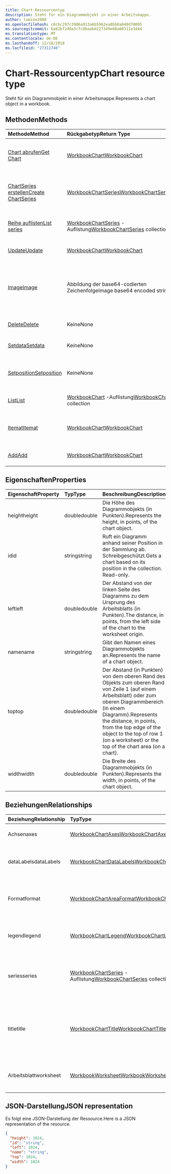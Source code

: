 ```yaml
---
title: Chart-Ressourcentyp
description: Steht für ein Diagrammobjekt in einer Arbeitsmappe.
author: lumine2008
ms.openlocfilehash: c8cbc297c3906a913a6b5962ea8bb0a048d70005
ms.sourcegitcommit: 6a82bf240a3cfc0baabd227349e08a08311e3d44
ms.translationtype: MT
ms.contentlocale: de-DE
ms.lasthandoff: 12/18/2018
ms.locfileid: "27311746"
---
```

# <a name="chart-resource-type"></a><span data-ttu-id="2be29-103">Chart-Ressourcentyp</span><span class="sxs-lookup"><span data-stu-id="2be29-103">Chart resource type</span></span>

<span data-ttu-id="2be29-104">Steht für ein Diagrammobjekt in einer Arbeitsmappe.</span><span class="sxs-lookup"><span data-stu-id="2be29-104">Represents a chart object in a workbook.</span></span>


## <a name="methods"></a><span data-ttu-id="2be29-105">Methoden</span><span class="sxs-lookup"><span data-stu-id="2be29-105">Methods</span></span>

| <span data-ttu-id="2be29-106">Methode</span><span class="sxs-lookup"><span data-stu-id="2be29-106">Method</span></span>           | <span data-ttu-id="2be29-107">Rückgabetyp</span><span class="sxs-lookup"><span data-stu-id="2be29-107">Return Type</span></span>    |<span data-ttu-id="2be29-108">Beschreibung</span><span class="sxs-lookup"><span data-stu-id="2be29-108">Description</span></span>|
|:---------------|:--------|:----------|
|[<span data-ttu-id="2be29-109">Chart abrufen</span><span class="sxs-lookup"><span data-stu-id="2be29-109">Get Chart</span></span>](../api/chart-get.md) | [<span data-ttu-id="2be29-110">WorkbookChart</span><span class="sxs-lookup"><span data-stu-id="2be29-110">WorkbookChart</span></span>](chart.md) |<span data-ttu-id="2be29-111">Dient zum Lesen der Eigenschaften und der Beziehungen des chart-Objekts.</span><span class="sxs-lookup"><span data-stu-id="2be29-111">Read properties and relationships of chart object.</span></span>|
|[<span data-ttu-id="2be29-112">ChartSeries erstellen</span><span class="sxs-lookup"><span data-stu-id="2be29-112">Create ChartSeries</span></span>](../api/chart-post-series.md) |[<span data-ttu-id="2be29-113">WorkbookChartSeries</span><span class="sxs-lookup"><span data-stu-id="2be29-113">WorkbookChartSeries</span></span>](chartseries.md)| <span data-ttu-id="2be29-114">Dient zum Erstellen einer neuen ChartSeries durch Veröffentlichen in der Datenreihensammlung.</span><span class="sxs-lookup"><span data-stu-id="2be29-114">Create a new ChartSeries by posting to the series collection.</span></span>|
|[<span data-ttu-id="2be29-115">Reihe auflisten</span><span class="sxs-lookup"><span data-stu-id="2be29-115">List series</span></span>](../api/chart-list-series.md) |<span data-ttu-id="2be29-116">[WorkbookChartSeries](chartseries.md) -Auflistung</span><span class="sxs-lookup"><span data-stu-id="2be29-116">[WorkbookChartSeries](chartseries.md) collection</span></span>| <span data-ttu-id="2be29-117">Dient zum Abrufen einer ChartSeries-Objektsammlung.</span><span class="sxs-lookup"><span data-stu-id="2be29-117">Get a ChartSeries object collection.</span></span>|
|[<span data-ttu-id="2be29-118">Update</span><span class="sxs-lookup"><span data-stu-id="2be29-118">Update</span></span>](../api/chart-update.md) | [<span data-ttu-id="2be29-119">WorkbookChart</span><span class="sxs-lookup"><span data-stu-id="2be29-119">WorkbookChart</span></span>](chart.md)   |<span data-ttu-id="2be29-120">Dient zum Aktualisieren des Chart-Objekts.</span><span class="sxs-lookup"><span data-stu-id="2be29-120">Update Chart object.</span></span> |
|[<span data-ttu-id="2be29-121">Image</span><span class="sxs-lookup"><span data-stu-id="2be29-121">Image</span></span>](../api/chart-image.md)|<span data-ttu-id="2be29-122">Abbildung der base64-codierten Zeichenfolge</span><span class="sxs-lookup"><span data-stu-id="2be29-122">Image base64 encoded string</span></span>|<span data-ttu-id="2be29-123">Rendert das Diagramm als base64-codiertes Bild durch Skalierung, um es an die angegebenen Maße anzupassen.</span><span class="sxs-lookup"><span data-stu-id="2be29-123">Renders the chart as a base64-encoded image by scaling the chart to fit the specified dimensions.</span></span>|
|[<span data-ttu-id="2be29-124">Delete</span><span class="sxs-lookup"><span data-stu-id="2be29-124">Delete</span></span>](../api/chart-delete.md)|<span data-ttu-id="2be29-125">Keine</span><span class="sxs-lookup"><span data-stu-id="2be29-125">None</span></span>|<span data-ttu-id="2be29-126">Löscht das Diagrammobjekt.</span><span class="sxs-lookup"><span data-stu-id="2be29-126">Deletes the chart object.</span></span>|
|[<span data-ttu-id="2be29-127">Setdata</span><span class="sxs-lookup"><span data-stu-id="2be29-127">Setdata</span></span>](../api/chart-setdata.md)|<span data-ttu-id="2be29-128">Keine</span><span class="sxs-lookup"><span data-stu-id="2be29-128">None</span></span>|<span data-ttu-id="2be29-129">Setzt die Quelldaten für das Diagramm zurück.</span><span class="sxs-lookup"><span data-stu-id="2be29-129">Resets the source data for the chart.</span></span>|
|[<span data-ttu-id="2be29-130">Setposition</span><span class="sxs-lookup"><span data-stu-id="2be29-130">Setposition</span></span>](../api/chart-setposition.md)|<span data-ttu-id="2be29-131">Keine</span><span class="sxs-lookup"><span data-stu-id="2be29-131">None</span></span>|<span data-ttu-id="2be29-132">Positioniert das Diagramm im Verhältnis zu den Zellen im Arbeitsblatt.</span><span class="sxs-lookup"><span data-stu-id="2be29-132">Positions the chart relative to cells on the worksheet.</span></span>|
|[<span data-ttu-id="2be29-133">List</span><span class="sxs-lookup"><span data-stu-id="2be29-133">List</span></span>](../api/chart-list.md) | <span data-ttu-id="2be29-134">[WorkbookChart](chart.md) -Auflistung</span><span class="sxs-lookup"><span data-stu-id="2be29-134">[WorkbookChart](chart.md) collection</span></span> |<span data-ttu-id="2be29-135">Dient zum Abrufen der Diagrammobjeksammlung.</span><span class="sxs-lookup"><span data-stu-id="2be29-135">Get chart object collection.</span></span> |
|[<span data-ttu-id="2be29-136">Itemat</span><span class="sxs-lookup"><span data-stu-id="2be29-136">Itemat</span></span>](../api/chartcollection-itemat.md)|[<span data-ttu-id="2be29-137">WorkbookChart</span><span class="sxs-lookup"><span data-stu-id="2be29-137">WorkbookChart</span></span>](chart.md)|<span data-ttu-id="2be29-138">Ruft ein Diagramm anhand seiner Position in der Sammlung ab.</span><span class="sxs-lookup"><span data-stu-id="2be29-138">Gets a chart based on its position in the collection.</span></span>|
|[<span data-ttu-id="2be29-139">Add</span><span class="sxs-lookup"><span data-stu-id="2be29-139">Add</span></span>](../api/chartcollection-add.md)|[<span data-ttu-id="2be29-140">WorkbookChart</span><span class="sxs-lookup"><span data-stu-id="2be29-140">WorkbookChart</span></span>](chart.md)|<span data-ttu-id="2be29-141">Erstellt ein neues Diagramm.</span><span class="sxs-lookup"><span data-stu-id="2be29-141">Creates a new chart.</span></span>|

## <a name="properties"></a><span data-ttu-id="2be29-142">Eigenschaften</span><span class="sxs-lookup"><span data-stu-id="2be29-142">Properties</span></span>
| <span data-ttu-id="2be29-143">Eigenschaft</span><span class="sxs-lookup"><span data-stu-id="2be29-143">Property</span></span>     | <span data-ttu-id="2be29-144">Typ</span><span class="sxs-lookup"><span data-stu-id="2be29-144">Type</span></span>   |<span data-ttu-id="2be29-145">Beschreibung</span><span class="sxs-lookup"><span data-stu-id="2be29-145">Description</span></span>|
|:---------------|:--------|:----------|
|<span data-ttu-id="2be29-146">height</span><span class="sxs-lookup"><span data-stu-id="2be29-146">height</span></span>|<span data-ttu-id="2be29-147">double</span><span class="sxs-lookup"><span data-stu-id="2be29-147">double</span></span>|<span data-ttu-id="2be29-148">Die Höhe des Diagrammobjekts (in Punkten).</span><span class="sxs-lookup"><span data-stu-id="2be29-148">Represents the height, in points, of the chart object.</span></span>|
|<span data-ttu-id="2be29-149">id</span><span class="sxs-lookup"><span data-stu-id="2be29-149">id</span></span>|<span data-ttu-id="2be29-150">string</span><span class="sxs-lookup"><span data-stu-id="2be29-150">string</span></span>|<span data-ttu-id="2be29-p101">Ruft ein Diagramm anhand seiner Position in der Sammlung ab. Schreibgeschützt.</span><span class="sxs-lookup"><span data-stu-id="2be29-p101">Gets a chart based on its position in the collection. Read-only.</span></span>|
|<span data-ttu-id="2be29-153">left</span><span class="sxs-lookup"><span data-stu-id="2be29-153">left</span></span>|<span data-ttu-id="2be29-154">double</span><span class="sxs-lookup"><span data-stu-id="2be29-154">double</span></span>|<span data-ttu-id="2be29-155">Der Abstand von der linken Seite des Diagramms zu dem Ursprung des Arbeitsblatts (in Punkten).</span><span class="sxs-lookup"><span data-stu-id="2be29-155">The distance, in points, from the left side of the chart to the worksheet origin.</span></span>|
|<span data-ttu-id="2be29-156">name</span><span class="sxs-lookup"><span data-stu-id="2be29-156">name</span></span>|<span data-ttu-id="2be29-157">string</span><span class="sxs-lookup"><span data-stu-id="2be29-157">string</span></span>|<span data-ttu-id="2be29-158">Gibt den Namen eines Diagrammobjekts an.</span><span class="sxs-lookup"><span data-stu-id="2be29-158">Represents the name of a chart object.</span></span>|
|<span data-ttu-id="2be29-159">top</span><span class="sxs-lookup"><span data-stu-id="2be29-159">top</span></span>|<span data-ttu-id="2be29-160">double</span><span class="sxs-lookup"><span data-stu-id="2be29-160">double</span></span>|<span data-ttu-id="2be29-161">Der Abstand (in Punkten) von dem oberen Rand des Objekts zum oberen Rand von Zeile 1 (auf einem Arbeitsblatt) oder zum oberen Diagrammbereich (in einem Diagramm).</span><span class="sxs-lookup"><span data-stu-id="2be29-161">Represents the distance, in points, from the top edge of the object to the top of row 1 (on a worksheet) or the top of the chart area (on a chart).</span></span>|
|<span data-ttu-id="2be29-162">width</span><span class="sxs-lookup"><span data-stu-id="2be29-162">width</span></span>|<span data-ttu-id="2be29-163">double</span><span class="sxs-lookup"><span data-stu-id="2be29-163">double</span></span>|<span data-ttu-id="2be29-164">Die Breite des Diagrammobjekts (in Punkten).</span><span class="sxs-lookup"><span data-stu-id="2be29-164">Represents the width, in points, of the chart object.</span></span>|

## <a name="relationships"></a><span data-ttu-id="2be29-165">Beziehungen</span><span class="sxs-lookup"><span data-stu-id="2be29-165">Relationships</span></span>
| <span data-ttu-id="2be29-166">Beziehung</span><span class="sxs-lookup"><span data-stu-id="2be29-166">Relationship</span></span> | <span data-ttu-id="2be29-167">Typ</span><span class="sxs-lookup"><span data-stu-id="2be29-167">Type</span></span>   |<span data-ttu-id="2be29-168">Beschreibung</span><span class="sxs-lookup"><span data-stu-id="2be29-168">Description</span></span>|
|:---------------|:--------|:----------|
|<span data-ttu-id="2be29-169">Achsen</span><span class="sxs-lookup"><span data-stu-id="2be29-169">axes</span></span>|[<span data-ttu-id="2be29-170">WorkbookChartAxes</span><span class="sxs-lookup"><span data-stu-id="2be29-170">WorkbookChartAxes</span></span>](chartaxes.md)|<span data-ttu-id="2be29-p102">Die Achsen des Diagramms. Schreibgeschützt.</span><span class="sxs-lookup"><span data-stu-id="2be29-p102">Represents chart axes. Read-only.</span></span>|
|<span data-ttu-id="2be29-173">dataLabels</span><span class="sxs-lookup"><span data-stu-id="2be29-173">dataLabels</span></span>|[<span data-ttu-id="2be29-174">WorkbookChartDataLabels</span><span class="sxs-lookup"><span data-stu-id="2be29-174">WorkbookChartDataLabels</span></span>](chartdatalabels.md)|<span data-ttu-id="2be29-p103">Stellt die Datenbeschriftungen im Diagramm dar. Schreibgeschützt.</span><span class="sxs-lookup"><span data-stu-id="2be29-p103">Represents the datalabels on the chart. Read-only.</span></span>|
|<span data-ttu-id="2be29-177">Format</span><span class="sxs-lookup"><span data-stu-id="2be29-177">format</span></span>|[<span data-ttu-id="2be29-178">WorkbookChartAreaFormat</span><span class="sxs-lookup"><span data-stu-id="2be29-178">WorkbookChartAreaFormat</span></span>](chartareaformat.md)|<span data-ttu-id="2be29-p104">Kapselt die Formateigenschaften für den Diagrammbereich. Schreibgeschützt.</span><span class="sxs-lookup"><span data-stu-id="2be29-p104">Encapsulates the format properties for the chart area. Read-only.</span></span>|
|<span data-ttu-id="2be29-181">legend</span><span class="sxs-lookup"><span data-stu-id="2be29-181">legend</span></span>|[<span data-ttu-id="2be29-182">WorkbookChartLegend</span><span class="sxs-lookup"><span data-stu-id="2be29-182">WorkbookChartLegend</span></span>](chartlegend.md)|<span data-ttu-id="2be29-p105">Die Legende für das Diagramm. Schreibgeschützt.</span><span class="sxs-lookup"><span data-stu-id="2be29-p105">Represents the legend for the chart. Read-only.</span></span>|
|<span data-ttu-id="2be29-185">series</span><span class="sxs-lookup"><span data-stu-id="2be29-185">series</span></span>|<span data-ttu-id="2be29-186">[WorkbookChartSeries](chartseries.md) -Auflistung</span><span class="sxs-lookup"><span data-stu-id="2be29-186">[WorkbookChartSeries](chartseries.md) collection</span></span>|<span data-ttu-id="2be29-p106">Eine einzelne Datenreihe oder eine Sammlung von Datenreihen im Diagramm. Schreibgeschützt.</span><span class="sxs-lookup"><span data-stu-id="2be29-p106">Represents either a single series or collection of series in the chart. Read-only.</span></span>|
|<span data-ttu-id="2be29-189">title</span><span class="sxs-lookup"><span data-stu-id="2be29-189">title</span></span>|[<span data-ttu-id="2be29-190">WorkbookChartTitle</span><span class="sxs-lookup"><span data-stu-id="2be29-190">WorkbookChartTitle</span></span>](charttitle.md)|<span data-ttu-id="2be29-p107">Der Titel des angegebenen Diagramms, einschließlich Text, Sichtbarkeit, Position und Formatierung des Titels. Schreibgeschützt.</span><span class="sxs-lookup"><span data-stu-id="2be29-p107">Represents the title of the specified chart, including the text, visibility, position and formating of the title. Read-only.</span></span>|
|<span data-ttu-id="2be29-193">Arbeitsblatt</span><span class="sxs-lookup"><span data-stu-id="2be29-193">worksheet</span></span>|[<span data-ttu-id="2be29-194">WorkbookWorksheet</span><span class="sxs-lookup"><span data-stu-id="2be29-194">WorkbookWorksheet</span></span>](worksheet.md)|<span data-ttu-id="2be29-p108">Das Arbeitsblatt, das das aktuelle Diagramm enthält. Schreibgeschützt.</span><span class="sxs-lookup"><span data-stu-id="2be29-p108">The worksheet containing the current chart. Read-only.</span></span>|

## <a name="json-representation"></a><span data-ttu-id="2be29-197">JSON-Darstellung</span><span class="sxs-lookup"><span data-stu-id="2be29-197">JSON representation</span></span>

<span data-ttu-id="2be29-198">Es folgt eine JSON-Darstellung der Ressource.</span><span class="sxs-lookup"><span data-stu-id="2be29-198">Here is a JSON representation of the resource.</span></span>

<!--{
  "blockType": "resource",
  "optionalProperties": [],
  "keyProperty": "id",
  "baseType": "microsoft.graph.entity",
  "@odata.type": "microsoft.graph.workbookChart"
}-->

```json
{
  "height": 1024,
  "id": "string",
  "left": 1024,
  "name": "string",
  "top": 1024,
  "width": 1024
}

```

<!-- uuid: 8fcb5dbc-d5aa-4681-8e31-b001d5168d79
2015-10-25 14:57:30 UTC -->
<!-- {
  "type": "#page.annotation",
  "description": "Chart resource",
  "keywords": "",
  "section": "documentation",
  "tocPath": ""
}-->